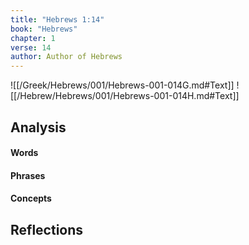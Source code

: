 ```yaml
---
title: "Hebrews 1:14"
book: "Hebrews"
chapter: 1
verse: 14
author: Author of Hebrews
---
```

![[/Greek/Hebrews/001/Hebrews-001-014G.md#Text]]
![[/Hebrew/Hebrews/001/Hebrews-001-014H.md#Text]]

## Analysis

#### Words

#### Phrases

#### Concepts

## Reflections
